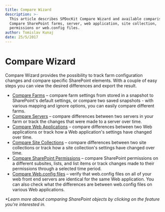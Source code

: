 ```yaml
---
title: Compare Wizard
description: >-
  This article describes SPDocKit Compare Wizard and available comparison types.
  Compare SharePoint farms, server, web application, site collection,
  permissions or web.config files.
author: Tomislav Kunaj
date: 25/5/2017
---
```


# Compare Wizard

Compare Wizard provides the possibility to track farm configuration changes and compare specific SharePoint elements. With a couple of easy steps you can view the desired differences and export the result.

* [Compare Farms](../how-to/compare-wizard/compare-sharepoint-farms.md) – compare farm settings from stored in a snapshot to SharePoint's default settings, or compare two saved snapshots - with various mapping and ignore options, you can easily compare different farms.
* [Compare Servers](../how-to/compare-wizard/compare-servers.md) – compare differences between two servers in your farm or track the changes that were made to a server over time.
* [Compare Web Applications](../how-to/compare-wizard/compare-web-applications.md) – compare differences between two Web applications or track how a Web application's settings have changed over time.
* [Compare Site Collections](../how-to/compare-wizard/compare-site-collections.md) – compare differences between two site collections or track how a site collection's settings have changed over time.
* [Compare SharePoint Permissions](../how-to/compare-wizard/compare-sharepoint-permissions.md) – compare SharePoint permissions on a different subsites, lists, and list items or track changes made to their permissions through a selected time period.
* [Compare Web.config files](../how-to/compare-wizard/compare-web-config-files.md) – verify that web.config files on all of your web front end servers are identical for the same Web application. You can also check what the differences are between web.config files on various Web applications.

_\*Learn more about comparing SharePoint objects by clicking on the feature you're interested in._

